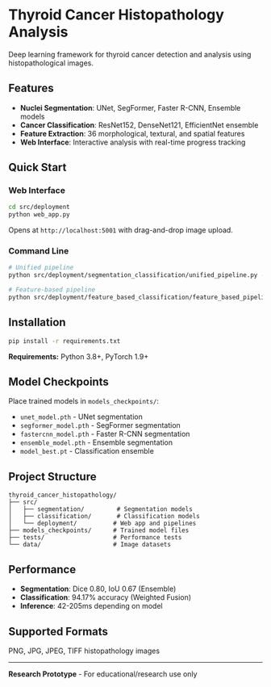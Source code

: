 # Thyroid Cancer Histopathology Analysis

Deep learning framework for thyroid cancer detection and analysis using histopathological images.

## Features

- **Nuclei Segmentation**: UNet, SegFormer, Faster R-CNN, Ensemble models
- **Cancer Classification**: ResNet152, DenseNet121, EfficientNet ensemble
- **Feature Extraction**: 36 morphological, textural, and spatial features
- **Web Interface**: Interactive analysis with real-time progress tracking

## Quick Start

### Web Interface

```bash
cd src/deployment
python web_app.py
```

Opens at `http://localhost:5001` with drag-and-drop image upload.

### Command Line

```bash
# Unified pipeline
python src/deployment/segmentation_classification/unified_pipeline.py --image path/to/image.png

# Feature-based pipeline  
python src/deployment/feature_based_classification/feature_based_pipeline.py --image path/to/image.png
```

## Installation

```bash
pip install -r requirements.txt
```

**Requirements:** Python 3.8+, PyTorch 1.9+

## Model Checkpoints

Place trained models in `models_checkpoints/`:

- `unet_model.pth` - UNet segmentation
- `segformer_model.pth` - SegFormer segmentation  
- `fastercnn_model.pth` - Faster R-CNN segmentation
- `ensemble_model.pth` - Ensemble segmentation
- `model_best.pt` - Classification ensemble

## Project Structure

```
thyroid_cancer_histopathology/
├── src/
│   ├── segmentation/         # Segmentation models
│   ├── classification/       # Classification models
│   └── deployment/          # Web app and pipelines
├── models_checkpoints/      # Trained model files
├── tests/                   # Performance tests
└── data/                    # Image datasets
```

## Performance

- **Segmentation**: Dice 0.80, IoU 0.67 (Ensemble)
- **Classification**: 94.17% accuracy (Weighted Fusion)
- **Inference**: 42-205ms depending on model

## Supported Formats

PNG, JPG, JPEG, TIFF histopathology images

---

**Research Prototype** - For educational/research use only
